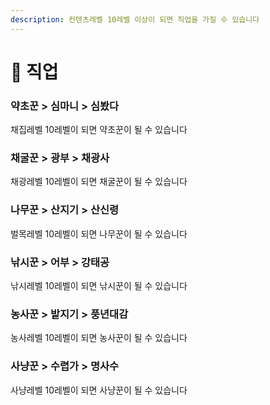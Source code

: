 ```yaml
---
description: 컨텐츠레벨 10레벨 이상이 되면 직업을 가질 수 있습니다
---
```


# 💼 직업

### **약초꾼 > 심마니 > 심봤다**

채집레벨 10레벨이 되면 약초꾼이 될 수 있습니다

### **채굴꾼 > 광부 > 채광사**

채광레벨 10레벨이 되면 채굴꾼이 될 수 있습니다

### **나무꾼 > 산지기 > 산신령**

벌목레벨 10레벨이 되면 나무꾼이 될 수 있습니다

### **낚시꾼 > 어부 > 강태공**

낚시레벨 10레벨이 되면 낚시꾼이 될 수 있습니다

### **농사꾼 > 밭지기 > 풍년대감**

농사레벨 10레벨이 되면 농사꾼이 될 수 있습니다

### **사냥꾼 > 수렵가 > 명사수**

사냥레벨 10레벨이 되면 사냥꾼이 될 수 있습니다


